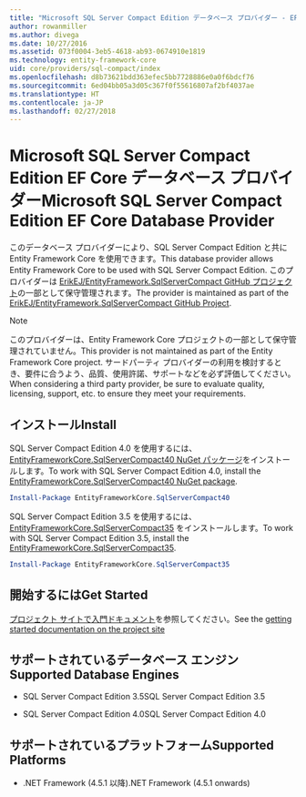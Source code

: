 ```yaml
---
title: "Microsoft SQL Server Compact Edition データベース プロバイダー - EF Core"
author: rowanmiller
ms.author: divega
ms.date: 10/27/2016
ms.assetid: 073f0004-3eb5-4618-ab93-0674910e1819
ms.technology: entity-framework-core
uid: core/providers/sql-compact/index
ms.openlocfilehash: d8b73621bdd363efec5bb7728886e0a0f6bdcf76
ms.sourcegitcommit: 6ed04bb05a3d05c367f0f55616807af2bf4037ae
ms.translationtype: HT
ms.contentlocale: ja-JP
ms.lasthandoff: 02/27/2018
---
```

# <a name="microsoft-sql-server-compact-edition-ef-core-database-provider"></a><span data-ttu-id="9a5cd-102">Microsoft SQL Server Compact Edition EF Core データベース プロバイダー</span><span class="sxs-lookup"><span data-stu-id="9a5cd-102">Microsoft SQL Server Compact Edition EF Core Database Provider</span></span>

<span data-ttu-id="9a5cd-103">このデータベース プロバイダーにより、SQL Server Compact Edition と共に Entity Framework Core を使用できます。</span><span class="sxs-lookup"><span data-stu-id="9a5cd-103">This database provider allows Entity Framework Core to be used with SQL Server Compact Edition.</span></span> <span data-ttu-id="9a5cd-104">このプロバイダーは [ErikEJ/EntityFramework.SqlServerCompact GitHub プロジェクト](https://github.com/ErikEJ/EntityFramework.SqlServerCompact)の一部として保守管理されます。</span><span class="sxs-lookup"><span data-stu-id="9a5cd-104">The provider is maintained as part of the [ErikEJ/EntityFramework.SqlServerCompact GitHub Project](https://github.com/ErikEJ/EntityFramework.SqlServerCompact).</span></span>

> [!NOTE]  
> <span data-ttu-id="9a5cd-105">このプロバイダーは、Entity Framework Core プロジェクトの一部として保守管理されていません。</span><span class="sxs-lookup"><span data-stu-id="9a5cd-105">This provider is not maintained as part of the Entity Framework Core project.</span></span> <span data-ttu-id="9a5cd-106">サードパーティ プロバイダーの利用を検討するとき、要件に合うよう、品質、使用許諾、サポートなどを必ず評価してください。</span><span class="sxs-lookup"><span data-stu-id="9a5cd-106">When considering a third party provider, be sure to evaluate quality, licensing, support, etc. to ensure they meet your requirements.</span></span>

## <a name="install"></a><span data-ttu-id="9a5cd-107">インストール</span><span class="sxs-lookup"><span data-stu-id="9a5cd-107">Install</span></span>

<span data-ttu-id="9a5cd-108">SQL Server Compact Edition 4.0 を使用するには、[EntityFrameworkCore.SqlServerCompact40 NuGet パッケージ](https://www.nuget.org/packages/EntityFrameworkCore.SqlServerCompact40)をインストールします。</span><span class="sxs-lookup"><span data-stu-id="9a5cd-108">To work with SQL Server Compact Edition 4.0, install the [EntityFrameworkCore.SqlServerCompact40 NuGet package](https://www.nuget.org/packages/EntityFrameworkCore.SqlServerCompact40).</span></span>

``` powershell
Install-Package EntityFrameworkCore.SqlServerCompact40
```

<span data-ttu-id="9a5cd-109">SQL Server Compact Edition 3.5 を使用するには、[EntityFrameworkCore.SqlServerCompact35](https://www.nuget.org/packages/EntityFrameworkCore.SqlServerCompact35) をインストールします。</span><span class="sxs-lookup"><span data-stu-id="9a5cd-109">To work with SQL Server Compact Edition 3.5, install the [EntityFrameworkCore.SqlServerCompact35](https://www.nuget.org/packages/EntityFrameworkCore.SqlServerCompact35).</span></span>

``` powershell
Install-Package EntityFrameworkCore.SqlServerCompact35
```

## <a name="get-started"></a><span data-ttu-id="9a5cd-110">開始するには</span><span class="sxs-lookup"><span data-stu-id="9a5cd-110">Get Started</span></span>

<span data-ttu-id="9a5cd-111">[プロジェクト サイトで入門ドキュメント](https://github.com/ErikEJ/EntityFramework.SqlServerCompact/wiki/Using-EF-Core-with-SQL-Server-Compact-in-Traditional-.NET-Applications)を参照してください。</span><span class="sxs-lookup"><span data-stu-id="9a5cd-111">See the [getting started documentation on the project site](https://github.com/ErikEJ/EntityFramework.SqlServerCompact/wiki/Using-EF-Core-with-SQL-Server-Compact-in-Traditional-.NET-Applications)</span></span>

## <a name="supported-database-engines"></a><span data-ttu-id="9a5cd-112">サポートされているデータベース エンジン</span><span class="sxs-lookup"><span data-stu-id="9a5cd-112">Supported Database Engines</span></span>

* <span data-ttu-id="9a5cd-113">SQL Server Compact Edition 3.5</span><span class="sxs-lookup"><span data-stu-id="9a5cd-113">SQL Server Compact Edition 3.5</span></span>

* <span data-ttu-id="9a5cd-114">SQL Server Compact Edition 4.0</span><span class="sxs-lookup"><span data-stu-id="9a5cd-114">SQL Server Compact Edition 4.0</span></span>

## <a name="supported-platforms"></a><span data-ttu-id="9a5cd-115">サポートされているプラットフォーム</span><span class="sxs-lookup"><span data-stu-id="9a5cd-115">Supported Platforms</span></span>

* <span data-ttu-id="9a5cd-116">.NET Framework (4.5.1 以降)</span><span class="sxs-lookup"><span data-stu-id="9a5cd-116">.NET Framework (4.5.1 onwards)</span></span>
